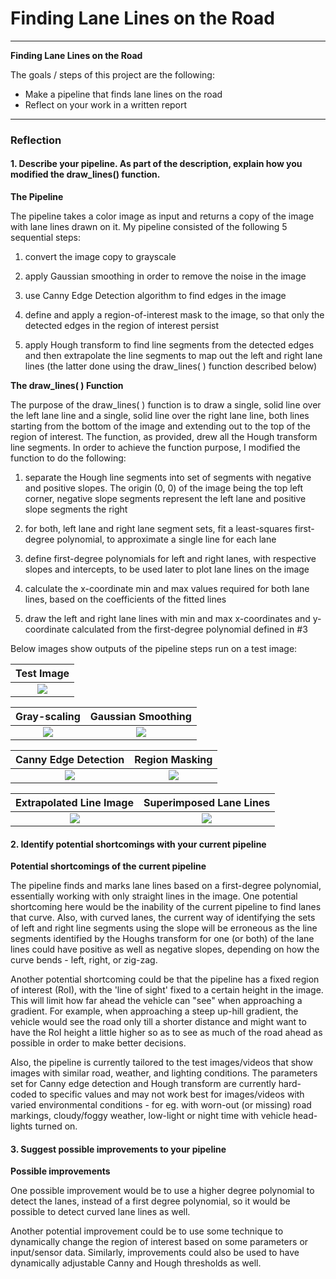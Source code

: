 # **Finding Lane Lines on the Road** 
---

**Finding Lane Lines on the Road**

The goals / steps of this project are the following:
* Make a pipeline that finds lane lines on the road
* Reflect on your work in a written report


[//]: # (Image References)

[image10]: ./examples/grayscale.jpg "Grayscale"
[image0]: ./test_images/solidWhiteRight.jpg
[image1]: ./pipeline_step_images/solidWhiteRight_gray.jpg
[image2]: ./pipeline_step_images/solidWhiteRight_blur_gray.jpg
[image3]: ./pipeline_step_images/solidWhiteRight_edges.jpg
[image4]: ./pipeline_step_images/solidWhiteRight_masked_edges.jpg
[image5]: ./pipeline_step_images/solidWhiteRight_line_image.jpg
[image6]: ./pipeline_step_images/solidWhiteRight_lane_lines_image.jpg

---

### **Reflection**

#### **1. Describe your pipeline. As part of the description, explain how you modified the draw_lines() function.**

**The Pipeline**

The pipeline takes a color image as input and returns a copy of the image with lane lines drawn on it. My pipeline consisted of the following 5 sequential steps: 

1. convert the image copy to grayscale

2. apply Gaussian smoothing in order to remove the noise in the image

3. use Canny Edge Detection algorithm to find edges in the image

4. define and apply a region-of-interest mask to the image, so that only the detected edges in the region of interest persist

5. apply Hough transform to find line segments from the detected edges and then extrapolate the line segments to map out the left and right lane lines (the latter done using the draw_lines( ) function described below)

**The draw_lines( ) Function**

The purpose of the draw_lines( ) function is to draw a single, solid line over the left lane line and a single, solid line over the right lane line, both lines starting from the bottom of the image and extending out to the top of the region of interest. The function, as provided, drew all the Hough transform line segments. In order to achieve the function purpose, I modified the function to do the following:

1. separate the Hough line segments into set of segments with negative and positive slopes. The origin (0, 0) of the image being the top left corner, negative slope segments represent the left lane and positive slope segments the right

2. for both, left lane and right lane segment sets, fit a least-squares first-degree polynomial, to approximate a single line for each lane

3. define first-degree polynomials for left and right lanes, with respective slopes and intercepts, to be used later to plot lane lines on the image

4. calculate the x-coordinate min and max values required for both lane lines, based on the coefficients of the fitted lines

5. draw the left and right lane lines with min and max x-coordinates and y-coordinate calculated from the first-degree polynomial defined in #3

Below images show outputs of the pipeline steps run on a test image:



Test Image|
:--------:|
![][image0]|

Gray-scaling               |Gaussian Smoothing
:-------------------------:|:-------------------------:
![][image1]                |![][image2]

Canny Edge Detection       |Region Masking
:-------------------------:|:-------------------------:
![][image3]                |![][image4]

Extrapolated Line Image    |Superimposed Lane Lines
:-------------------------:|:-------------------------:
![][image5]                |![][image6]

#### **2. Identify potential shortcomings with your current pipeline**

**Potential shortcomings of the current pipeline**

The pipeline finds and marks lane lines based on a first-degree polynomial, essentially working with only straight lines in the image. One potential shortcoming here would be the inability of the current pipeline to find lanes that curve. Also, with curved lanes, the current way of identifying the sets of left and right line segments using the slope will be erroneous as the line segments identified by the Houghs transform for one (or both) of the lane lines could have positive as well as negative slopes, depending on how the curve bends - left, right, or zig-zag.  

Another potential shortcoming could be that the pipeline has a fixed region of interest (RoI), with the 'line of sight' fixed to a certain height in the image. This will limit how far ahead the vehicle can "see" when approaching a gradient. For example, when approaching a steep up-hill gradient, the vehicle would see the road only till a shorter distance and might want to have the RoI height a little higher so as to see as much of the road ahead as possible in order to make better decisions.

Also, the pipeline is currently tailored to the test images/videos that show images with similar road, weather, and lighting conditions. The parameters set for Canny edge detection and Hough transform are currently hard-coded to specific values and may not work best for images/videos with varied environmental conditions - for eg. with worn-out (or missing) road markings, cloudy/foggy weather, low-light or night time with vehicle head-lights turned on.

#### **3. Suggest possible improvements to your pipeline**

**Possible improvements**

One possible improvement would be to use a higher degree polynomial to detect the lanes, instead of a first degree polynomial, so it would be possible to detect curved lane lines as well.

Another potential improvement could be to use some technique to dynamically change the region of interest based on some parameters or input/sensor data. Similarly, improvements could also be used to have dynamically adjustable Canny and Hough thresholds as well.

